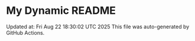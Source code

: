 # My Dynamic README
Updated at: Fri Aug 22 18:30:02 UTC 2025
This file was auto-generated by GitHub Actions.

